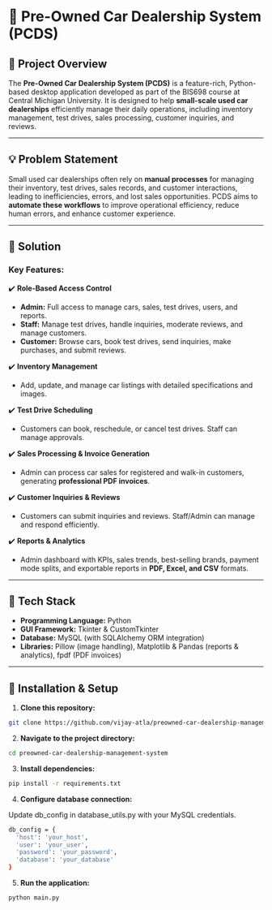 # 🚗 Pre-Owned Car Dealership System (PCDS)

## 📌 Project Overview

The **Pre-Owned Car Dealership System (PCDS)** is a feature-rich, Python-based desktop application developed as part of the BIS698 course at Central Michigan University. It is designed to help **small-scale used car dealerships** efficiently manage their daily operations, including inventory management, test drives, sales processing, customer inquiries, and reviews.

---

## 💡 Problem Statement

Small used car dealerships often rely on **manual processes** for managing their inventory, test drives, sales records, and customer interactions, leading to inefficiencies, errors, and lost sales opportunities. PCDS aims to **automate these workflows** to improve operational efficiency, reduce human errors, and enhance customer experience.

---

## 🎯 Solution

### **Key Features:**

✔️ **Role-Based Access Control**
- **Admin:** Full access to manage cars, sales, test drives, users, and reports.  
- **Staff:** Manage test drives, handle inquiries, moderate reviews, and manage customers.  
- **Customer:** Browse cars, book test drives, send inquiries, make purchases, and submit reviews.

✔️ **Inventory Management**
- Add, update, and manage car listings with detailed specifications and images.

✔️ **Test Drive Scheduling**
- Customers can book, reschedule, or cancel test drives. Staff can manage approvals.

✔️ **Sales Processing & Invoice Generation**
- Admin can process car sales for registered and walk-in customers, generating **professional PDF invoices**.

✔️ **Customer Inquiries & Reviews**
- Customers can submit inquiries and reviews. Staff/Admin can manage and respond efficiently.

✔️ **Reports & Analytics**
- Admin dashboard with KPIs, sales trends, best-selling brands, payment mode splits, and exportable reports in **PDF, Excel, and CSV** formats.

---

## 🔧 Tech Stack

- **Programming Language:** Python
- **GUI Framework:** Tkinter & CustomTkinter
- **Database:** MySQL (with SQLAlchemy ORM integration)
- **Libraries:** Pillow (image handling), Matplotlib & Pandas (reports & analytics), fpdf (PDF invoices)

---

## 🚀 Installation & Setup

1. **Clone this repository:**

```bash
git clone https://github.com/vijay-atla/preowned-car-dealership-management-system.git


```

2. **Navigate to the project directory:**

```bash
cd preowned-car-dealership-management-system

```

3. **Install dependencies:**

```bash
pip install -r requirements.txt
```

4. **Configure database connection:**

Update db_config in database_utils.py with your MySQL credentials.

```bash
db_config = {
  'host': 'your_host',
  'user': 'your_user',
  'password': 'your_password',
  'database': 'your_database'
}

```
5. **Run the application:**

```bash
python main.py

```
